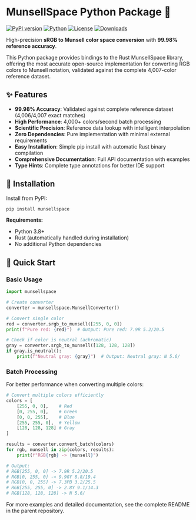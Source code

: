 # MunsellSpace Python Package 🎨

[![PyPI version](https://badge.fury.io/py/munsellspace.svg)](https://badge.fury.io/py/munsellspace)
[![Python](https://img.shields.io/pypi/pyversions/munsellspace.svg)](https://pypi.org/project/munsellspace/)
[![License](https://img.shields.io/pypi/l/munsellspace.svg)](https://github.com/chrisgve/MunsellSpace/blob/main/LICENSE)
[![Downloads](https://pepy.tech/badge/munsellspace)](https://pepy.tech/project/munsellspace)

High-precision **sRGB to Munsell color space conversion** with **99.98% reference accuracy**.

This Python package provides bindings to the Rust MunsellSpace library, offering the most accurate open-source implementation for converting RGB colors to Munsell notation, validated against the complete 4,007-color reference dataset.

## ✨ Features

- **99.98% Accuracy**: Validated against complete reference dataset (4,006/4,007 exact matches)
- **High Performance**: 4,000+ colors/second batch processing
- **Scientific Precision**: Reference data lookup with intelligent interpolation
- **Zero Dependencies**: Pure implementation with minimal external requirements  
- **Easy Installation**: Simple pip install with automatic Rust binary compilation
- **Comprehensive Documentation**: Full API documentation with examples
- **Type Hints**: Complete type annotations for better IDE support

## 🚀 Installation

Install from PyPI:

```bash
pip install munsellspace
```

**Requirements:**
- Python 3.8+
- Rust (automatically handled during installation)
- No additional Python dependencies

## 📖 Quick Start

### Basic Usage

```python
import munsellspace

# Create converter
converter = munsellspace.MunsellConverter()

# Convert single color
red = converter.srgb_to_munsell([255, 0, 0])
print(f"Pure red: {red}")  # Output: Pure red: 7.9R 5.2/20.5

# Check if color is neutral (achromatic)
gray = converter.srgb_to_munsell([128, 128, 128])
if gray.is_neutral():
    print(f"Neutral gray: {gray}")  # Output: Neutral gray: N 5.6/
```

### Batch Processing

For better performance when converting multiple colors:

```python
# Convert multiple colors efficiently
colors = [
    [255, 0, 0],    # Red
    [0, 255, 0],    # Green  
    [0, 0, 255],    # Blue
    [255, 255, 0],  # Yellow
    [128, 128, 128] # Gray
]

results = converter.convert_batch(colors)
for rgb, munsell in zip(colors, results):
    print(f"RGB{rgb} -> {munsell}")

# Output:
# RGB[255, 0, 0] -> 7.9R 5.2/20.5
# RGB[0, 255, 0] -> 9.9GY 8.8/19.4  
# RGB[0, 0, 255] -> 7.3PB 3.2/25.5
# RGB[255, 255, 0] -> 2.8Y 9.1/14.3
# RGB[128, 128, 128] -> N 5.6/
```

For more examples and detailed documentation, see the complete README in the parent repository.